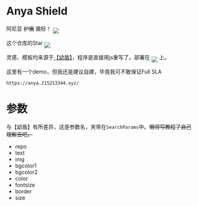 # Anya Shield

阿尼亚 ~~护盾~~ 徽标！ <img align='middle' src='https://anya.215213344.xyz/?text=%E5%93%87%E9%85%B7%E5%93%87%E9%85%B7&img=https://i.imgur.com/MIbS0oV.jpg'></img>

这个仓库的Star <img align='middle' src='https://anya.215213344.xyz/?repo=ChenYFan/AnyaShield'></img>

灵感、模板均来源于[【幼盾】](https://github.com/RimoChan/rimochan)，程序是直接用js重写了。部署在 [<img align='middle' src='https://anya.215213344.xyz/?bgcolor1=f7a433&bgcolor2=ffdaad&color=fff&text=CloudFlareWorker&img=https://workers.cloudflare.com/resources/logo/logo.svg'></img>](https://workers.cloudflare.com/) 上。

这里有一个demo，但我还是建议自建，毕竟我可不敢保证Full SLA

```url
https://anya.215213344.xyz/
```

# 参数

与【幼盾】有所差异，这是参数名，夹带在`SearchParams`中。~~懒得写教程了自己理解去吧。~~

- repo
- text
- img
- bgcolor1
- bgcolor2
- color
- fontsize
- border
- size
